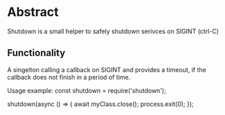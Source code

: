 # Abstract

Shutdown is a small helper to safely shutdown serivces on SIGINT (ctrl-C)

## Functionality

A singelton calling a callback on SIGINT and provides a timeout, if the callback does not finish in a period of time.

Usage example:
const shutdown = require('shutdown');

shutdown(async () => {
    await myClass.close();
    process.exit(0);
});
